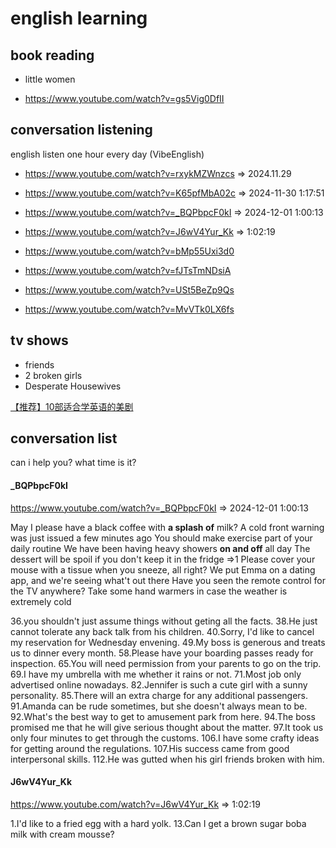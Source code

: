 # english learning

## book reading

- little women

- https://www.youtube.com/watch?v=gs5Vig0DfII

## conversation listening

english listen one hour every day (VibeEnglish)

- https://www.youtube.com/watch?v=rxykMZWnzcs => 2024.11.29

- https://www.youtube.com/watch?v=K65pfMbA02c => 2024-11-30 1:17:51

- https://www.youtube.com/watch?v=_BQPbpcF0kI => 2024-12-01 1:00:13

- https://www.youtube.com/watch?v=J6wV4Yur_Kk => 1:02:19

- https://www.youtube.com/watch?v=bMp55Uxi3d0

- https://www.youtube.com/watch?v=fJTsTmNDsiA

- https://www.youtube.com/watch?v=USt5BeZp9Qs

- https://www.youtube.com/watch?v=MvVTk0LX6fs

## tv shows

- friends
- 2 broken girls
- Desperate Housewives

[【推荐】10部适合学英语的美剧](https://www.sohu.com/a/238355321_695006)

## conversation list

can i help you?
what time is it?

#### _BQPbpcF0kI

https://www.youtube.com/watch?v=_BQPbpcF0kI => 2024-12-01 1:00:13

May I please have a black coffee with **a splash of** milk?
A cold front warning was just issued a few minutes ago
You should make exercise part of your daily routine
We have been having heavy showers **on and off** all day
The dessert will be spoil if you don't keep it in the fridge =>1
Please cover your mouse with a tissue when you sneeze, all right?
We put Emma on a dating app, and we're seeing what't out there
Have you seen the remote control for the TV anywhere?
Take some hand warmers in case the weather is extremely cold

36.you shouldn't just assume things without geting all the facts.
38.He just cannot tolerate any back talk from his children.
40.Sorry, I'd like to cancel my reservation for Wednesday envening.
49.My boss is generous and treats us to dinner every month.
58.Please have your boarding passes ready for inspection.
65.You will need permission from your parents to go on the trip.
69.I have my umbrella with me whether it rains or not.
71.Most job only advertised online nowadays.
82.Jennifer is such a cute girl with a sunny personality.
85.There will an extra charge for any additional passengers.
91.Amanda can be rude sometimes, but she doesn't always mean to be.
92.What's the best way to get to amusement park from here.
94.The boss promised me that he will give serious thought about the matter.
97.It took us only four minutes to get through the customs.
106.I have some crafty ideas for getting around the regulations.
107.His success came from good interpersonal skills.
112.He was gutted when his girl friends broken with him.

#### J6wV4Yur_Kk

https://www.youtube.com/watch?v=J6wV4Yur_Kk => 1:02:19

1.I'd like to a fried egg with a hard yolk.
13.Can I get a brown sugar boba milk with cream mousse?
